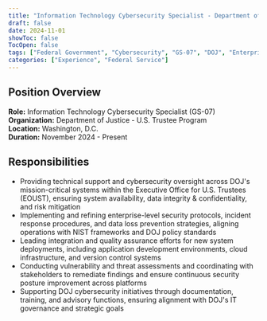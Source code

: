 ```yaml
---
title: "Information Technology Cybersecurity Specialist - Department of Justice"
draft: false
date: 2024-11-01
showToc: false
TocOpen: false
tags: ["Federal Government", "Cybersecurity", "GS-07", "DOJ", "Enterprise Security", "NIST"]
categories: ["Experience", "Federal Service"]
---
```


## Position Overview

**Role:** Information Technology Cybersecurity Specialist (GS-07)  
**Organization:** Department of Justice - U.S. Trustee Program  
**Location:** Washington, D.C.  
**Duration:** November 2024 - Present  

## Responsibilities

- Providing technical support and cybersecurity oversight across DOJ's mission-critical systems within the Executive Office for U.S. Trustees (EOUST), ensuring system availability, data integrity & confidentiality, and risk mitigation
- Implementing and refining enterprise-level security protocols, incident response procedures, and data loss prevention strategies, aligning operations with NIST frameworks and DOJ policy standards
- Leading integration and quality assurance efforts for new system deployments, including application development environments, cloud infrastructure, and version control systems
- Conducting vulnerability and threat assessments and coordinating with stakeholders to remediate findings and ensure continuous security posture improvement across platforms
- Supporting DOJ cybersecurity initiatives through documentation, training, and advisory functions, ensuring alignment with DOJ's IT governance and strategic goals

